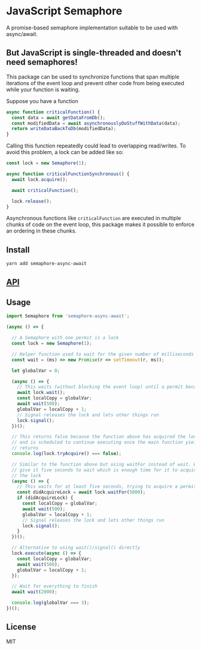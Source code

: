 # JavaScript Semaphore

A promise-based semaphore implementation suitable to be used with async/await.

## But JavaScript is single-threaded and doesn't need semaphores!
This package can be used to synchronize functions that span multiple iterations of the event loop and prevent other code from being executed while your function is waiting.

Suppose you have a function

```javascript
async function criticalFunction() {
  const data = await getDataFromDb();
  const modifiedData = await asynchronouslyDoStuffWithData(data);
  return writeDataBackToDb(modifiedData);
}
```

Calling this function repeatedly could lead to overlapping read/writes. To avoid this problem, a lock can be added like so:

```javascript
const lock = new Semaphore(1);

async function criticalFunctionSynchronous() {
  await lock.acquire();

  await criticalFunction();

  lock.release();
}
```

Asynchronous functions like ```criticalFunction``` are executed in multiple chunks of code on the event loop, this package makes it possible to enforce an ordering in these chunks.

## Install
```yarn add semaphore-async-await```

[<h2>API</h2>](http://jsoendermann.github.io/semaphore-async-await/classes/semaphore.html)

## Usage
```javascript
import Semaphore from 'semaphore-async-await';

(async () => {

  // A Semaphore with one permit is a lock
  const lock = new Semaphore(1);

  // Helper function used to wait for the given number of milliseconds
  const wait = (ms) => new Promise(r => setTimeout(r, ms));

  let globalVar = 0;

  (async () => {
    // This waits (without blocking the event loop) until a permit becomes available
    await lock.wait();
    const localCopy = globalVar;
    await wait(500);
    globalVar = localCopy + 1;
    // Signal releases the lock and lets other things run
    lock.signal();
  })();

  // This returns false because the function above has acquired the lock
  // and is scheduled to continue executing once the main function yields or
  // returns
  console.log(lock.tryAcquire() === false);

  // Similar to the function above but using waitFor instead of wait. We
  // give it five seconds to wait which is enough time for it to acquire
  // the lock
  (async () => {
    // This waits for at least five seconds, trying to acquire a permit.
    const didAcquireLock = await lock.waitFor(5000);
    if (didAcquireLock) {
      const localCopy = globalVar;
      await wait(500);
      globalVar = localCopy + 1;
      // Signal releases the lock and lets other things run
      lock.signal();
    }
  })();

  // Alternative to using wait()/signal() directly
  lock.execute(async () => {
    const localCopy = globalVar;
    await wait(500);
    globalVar = localCopy + 1;
  });

  // Wait for everything to finish
  await wait(2000);

  console.log(globalVar === 3);
})();
```

## License
MIT
